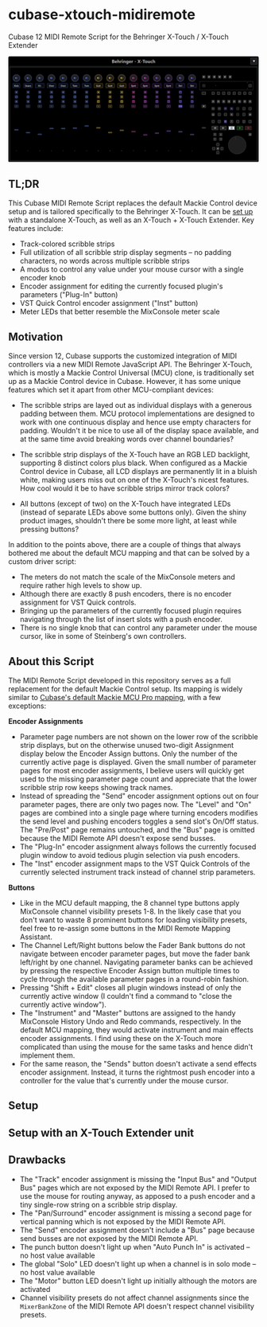 # cubase-xtouch-midiremote

Cubase 12 MIDI Remote Script for the Behringer X-Touch / X-Touch Extender

<div align="center">
  <img alt="Surface Screenshot" width="800" src="./surface.png">
</div>

## TL;DR

This Cubase MIDI Remote Script replaces the default Mackie Control device setup and is tailored specifically to the Behringer X-Touch. It can be [set up](#Setup) with a standalone X-Touch, as well as an X-Touch + X-Touch Extender. Key features include:

- Track-colored scribble strips
- Full utilization of all scribble strip display segments – no padding characters, no words across multiple scribble strips
- A modus to control any value under your mouse cursor with a single encoder knob
- Encoder assignment for editing the currently focused plugin's parameters ("Plug-In" button)
- VST Quick Control encoder assignment ("Inst" button)
- Meter LEDs that better resemble the MixConsole meter scale

## Motivation

Since version 12, Cubase supports the customized integration of MIDI controllers via a new MIDI Remote JavaScript API.
The Behringer X-Touch, which is mostly a Mackie Control Universal (MCU) clone, is traditionally set up as a Mackie Control device in Cubase.
However, it has some unique features which set it apart from other MCU-compliant devices:

- The scribble strips are layed out as individual displays with a generous padding between them. MCU protocol implementations are designed to work with one continuous display and hence use empty characters for padding. Wouldn't it be nice to use all of the display space available, and at the same time avoid breaking words over channel boundaries?

- The scribble strip displays of the X-Touch have an RGB LED backlight, supporting 8 distinct colors plus black. When configured as a Mackie Control device in Cubase, all LCD displays are permanently lit in a bluish white, making users miss out on one of the X-Touch's nicest features. How cool would it be to have scribble strips mirror track colors?

- All buttons (except of two) on the X-Touch have integrated LEDs (instead of separate LEDs above some buttons only). Given the shiny product images, shouldn't there be some more light, at least while pressing buttons?

In addition to the points above, there are a couple of things that always bothered me about the default MCU mapping and that can be solved by a custom driver script:

- The meters do not match the scale of the MixConsole meters and require rather high levels to show up.
- Although there are exactly 8 push encoders, there is no encoder assignment for VST Quick controls.
- Bringing up the parameters of the currently focused plugin requires navigating through the list of insert slots with a push encoder.
- There is no single knob that can control any parameter under the mouse cursor, like in some of Steinberg's own controllers.

## About this Script

The MIDI Remote Script developed in this repository serves as a full replacement for the default Mackie Control setup.
Its mapping is widely similar to [Cubase's default Mackie MCU Pro mapping](https://download.steinberg.net/downloads_software/documentation/Remote_Control_Devices.pdf), with a few exceptions:

**Encoder Assignments**

- Parameter page numbers are not shown on the lower row of the scribble strip displays, but on the otherwise unused two-digit Assignment display below the Encoder Assign buttons. Only the number of the currently active page is displayed. Given the small number of parameter pages for most encoder assignments, I believe users will quickly get used to the missing parameter page count and appreciate that the lower scribble strip row keeps showing track names.
- Instead of spreading the "Send" encoder assignment options out on four parameter pages, there are only two pages now. The "Level" and "On" pages are combined into a single page where turning encoders modifies the send level and pushing encoders toggles a send slot's On/Off status. The "Pre/Post" page remains untouched, and the "Bus" page is omitted because the MIDI Remote API doesn't expose send busses.
- The "Plug-In" encoder assignment always follows the currently focused plugin window to avoid tedious plugin selection via push encoders.
- The "Inst" encoder assignment maps to the VST Quick Controls of the currently selected instrument track instead of channel strip parameters.

**Buttons**

- Like in the MCU default mapping, the 8 channel type buttons apply MixConsole channel visibility presets 1-8. In the likely case that you don't want to waste 8 prominent buttons for loading visibility presets, feel free to re-assign some buttons in the MIDI Remote Mapping Assistant.
- The Channel Left/Right buttons below the Fader Bank buttons do not navigate between encoder parameter pages, but move the fader bank left/right by one channel. Navigating parameter banks can be achieved by pressing the respective Encoder Assign button multiple times to cycle through the available parameter pages in a round-robin fashion.
- Pressing "Shift + Edit" closes all plugin windows instead of only the currently active window (I couldn't find a command to "close the currently active window").
- The "Instrument" and "Master" buttons are assigned to the handy MixConsole History Undo and Redo commands, respectively. In the default MCU mapping, they would activate instrument and main effects encoder assignments. I find using these on the X-Touch more complicated than using the mouse for the same tasks and hence didn't implement them.
- For the same reason, the "Sends" button doesn't activate a send effects encoder assignment. Instead, it turns the rightmost push encoder into a controller for the value that's currently under the mouse cursor.

## Setup

## Setup with an X-Touch Extender unit

## Drawbacks

- The "Track" encoder assignment is missing the "Input Bus" and "Output Bus" pages which are not exposed by the MIDI Remote API. I prefer to use the mouse for routing anyway, as apposed to a push encoder and a tiny single-row string on a scribble strip display.
- The "Pan/Surround" encoder assignment is missing a second page for vertical panning which is not exposed by the MIDI Remote API.
- The "Send" encoder assignment doesn't include a "Bus" page because send busses are not exposed by the MIDI Remote API.
- The punch button doesn't light up when "Auto Punch In" is activated – no host value available
- The global "Solo" LED doesn't light up when a channel is in solo mode – no host value available
- The "Motor" button LED doesn't light up initially although the motors are activated
- Channel visibility presets do not affect channel assignments since the `MixerBankZone` of the MIDI Remote API doesn't respect channel visibility presets.
